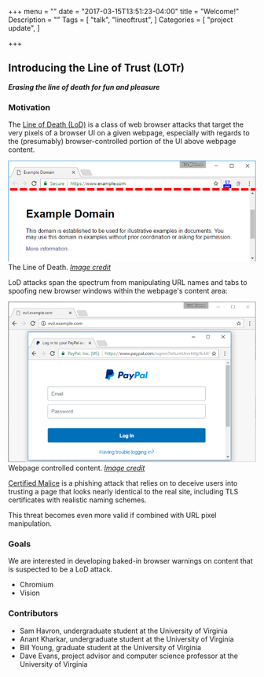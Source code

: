 +++
menu = ""
date = "2017-03-15T13:51:23-04:00"
title = "Welcome!"
Description = ""
Tags = [
  "talk",
  "lineoftrust",
]
Categories = [
  "project update",
]

+++

## Introducing the Line of Trust (LOTr)

***Erasing the line of death for fun and pleasure***

### Motivation
The [Line of Death (LoD)](https://textslashplain.com/2017/01/14/the-line-of-death/) is a class of web
browser attacks that target the very pixels of a browser UI on a given webpage,
especially with regards to the (presumably) browser-controlled portion of the UI above
webpage content.

![](/images/lod.png)
The Line of Death. *[Image credit](https://textslashplain.com/2017/01/14/the-line-of-death/)*


LoD attacks span the spectrum from manipulating URL names and tabs to spoofing new browser windows within the
webpage's content area:

![](/images/zone4.png)
Webpage controlled content. *[Image credit](https://textslashplain.com/2017/01/14/the-line-of-death/)*


[Certified Malice](https://textslashplain.com/2017/01/16/certified-malice/) is a
phishing attack that relies on to deceive users
into trusting a page that looks nearly identical to the real site, including TLS
certificates with realistic naming schemes.

This threat becomes even more valid if combined with URL pixel manipulation.

### Goals

We are interested in developing baked-in browser warnings on content that is
suspected to be a LoD attack.

- Chromium
- Vision

### Contributors
- Sam Havron, undergraduate student at the University of Virginia
- Anant Kharkar, undergraduate student at the University of Virginia
- Bill Young, graduate student at the University of Virginia
- Dave Evans, project advisor and computer science professor at the University of Virginia
